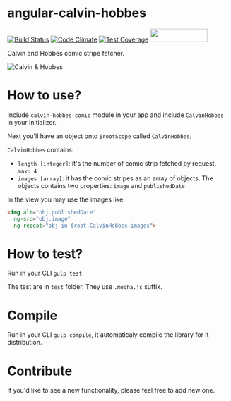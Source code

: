 angular-calvin-hobbes
=====================
[![Build Status](https://travis-ci.org/ezekielriva/angular-calvin-hobbes.svg)](https://travis-ci.org/ezekielriva/angular-calvin-hobbes)
[![Code Climate](https://codeclimate.com/github/ezekielriva/angular-calvin-hobbes/badges/gpa.svg)](https://codeclimate.com/github/ezekielriva/angular-calvin-hobbes)
[![Test Coverage](https://codeclimate.com/github/ezekielriva/angular-calvin-hobbes/badges/coverage.svg)](https://codeclimate.com/github/ezekielriva/angular-calvin-hobbes)
<img src="http://i.imgur.com/11aTyaL.png" width="130" height="30">

Calvin and Hobbes comic stripe fetcher.

![Calvin & Hobbes](http://cdn.denofgeek.us/sites/denofgeekus/files/calvin-and-hobbes.jpg 'Calvin & Hobbes')

How to use?
==========

Include `calvin-hobbes-comic` module in your app and include `CalvinHobbes` in your initializer.

Next you'll have an object onto `$rootScope` called `CalvinHobbes`.

`CalvinHobbes` contains:

+ `length [integer]`: it's the number of comic strip fetched by request. `max: 4`
+ `images [array]`: it has the comic stripes as an array of objects. The objects contains two properties: `image` and `publishedDate`

In the view you may use the images like:

```html
<img alt="obj.publishedDate"
  ng-src="obj.image"
  ng-repeat="obj in $root.CalvinHobbes.images">
```

How to test?
============

Run in your CLI `gulp test`

The test are in `test` folder. They use `.mocha.js` suffix.

Compile
=======

Run in your CLI `gulp compile`, it automaticaly compile the library for it distribution.

Contribute
==========

If you'd like to see a new functionality, please feel free to add new one.
